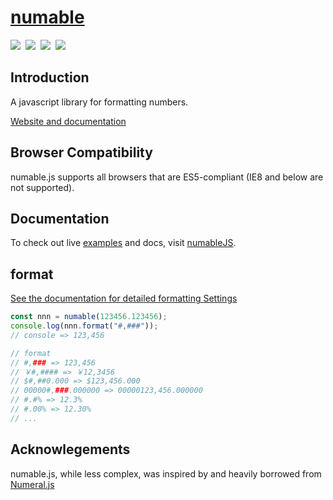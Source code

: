 # [numable](https://liuhaifengzzzzz.github.io/numable)

<img src="https://badgen.net/npm/v/numable"/>&nbsp;
<img src="https://badgen.net/npm/license/numable"/>&nbsp;
<img src="https://badgen.net/npm/dt/numable"/>&nbsp;
<img src="https://badgen.net/npm/types/numable"/>

## Introduction

A javascript library for formatting numbers.

[Website and documentation](https://liuhaifengzzzzz.github.io/numable)

## Browser Compatibility

numable.js supports all browsers that are ES5-compliant (IE8 and below are not supported).

## Documentation

To check out live [examples](https://liuhaifengzzzzz.github.io/numable/example.html) and docs, visit [numableJS](https://liuhaifengzzzzz.github.io/numable).

## format

[See the documentation for detailed formatting Settings](https://liuhaifengzzzzz.github.io/numable/example.html)

```js
const nnn = numable(123456.123456);
console.log(nnn.format("#,###"));
// console => 123,456

// format
// #,### => 123,456
// ￥#,#### => ￥12,3456
// $#,##0.000 => $123,456.000
// 00000#,###.000000 => 00000123,456.000000
// #.#% => 12.3%
// #.00% => 12.30%
// ...
```

## Acknowlegements

numable.js, while less complex, was inspired by and heavily borrowed from [Numeral.js](http://numeraljs.com/)
